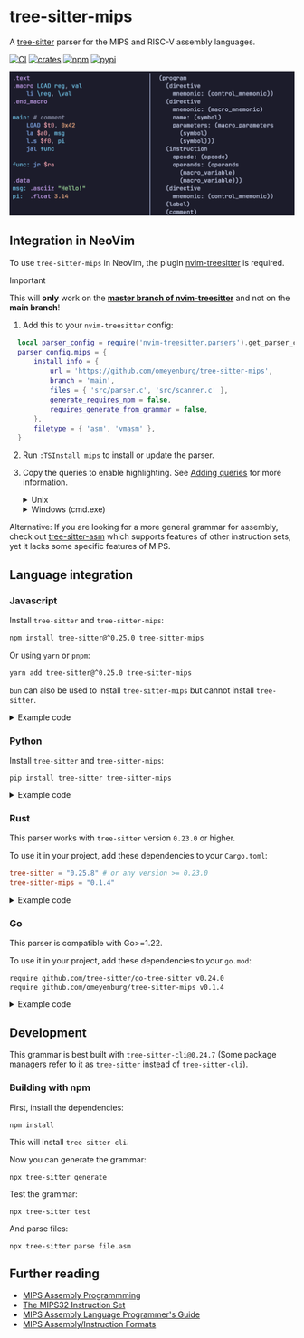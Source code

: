 # tree-sitter-mips

A [tree-sitter](https://github.com/tree-sitter/tree-sitter) parser for the MIPS and RISC-V assembly languages.

[![CI](https://img.shields.io/github/actions/workflow/status/omeyenburg/tree-sitter-mips/ci.yml?logo=github&label=CI)](https://github.com/omeyenburg/tree-sitter-mips/actions/workflows/ci.yml)
[![crates](https://img.shields.io/crates/v/tree-sitter-mips?logo=rust)](https://crates.io/crates/tree-sitter-mips)
[![npm](https://img.shields.io/npm/v/tree-sitter-mips?logo=npm)](https://www.npmjs.com/package/tree-sitter-mips)
[![pypi](https://img.shields.io/pypi/v/tree-sitter-mips?logo=pypi&logoColor=ffd242)](https://pypi.org/project/tree-sitter-mips)

![Preview: syntax highlighting in NeoVim](assets/preview.png)

## Integration in NeoVim

To use `tree-sitter-mips` in NeoVim, the plugin [nvim-treesitter](https://github.com/nvim-treesitter/nvim-treesitter) is required.

>[!IMPORTANT]
> This will **only** work on the **[master branch of nvim-treesitter](https://github.com/nvim-treesitter/nvim-treesitter)** and not on the **main branch**!

1. Add this to your `nvim-treesitter` config:
  ```lua
    local parser_config = require('nvim-treesitter.parsers').get_parser_configs()
    parser_config.mips = {
        install_info = {
            url = 'https://github.com/omeyenburg/tree-sitter-mips',
            branch = 'main',
            files = { 'src/parser.c', 'src/scanner.c' },
            generate_requires_npm = false,
            requires_generate_from_grammar = false,
        },
        filetype = { 'asm', 'vmasm' },
    }
  ```
2. Run `:TSInstall mips` to install or update the parser.
3. Copy the queries to enable highlighting. See [Adding queries](https://github.com/nvim-treesitter/nvim-treesitter?tab=readme-ov-file#adding-queries) for more information.
    <details>
    <summary>Unix</summary>

    ```sh
    mkdir -p "$XDG_CONFIG_HOME/nvim/queries/mips"
    curl -L -o "$XDG_CONFIG_HOME/nvim/queries/mips/highlights.scm" https://raw.githubusercontent.com/omeyenburg/tree-sitter-mips/main/queries/highlights.scm
    curl -L -o "$XDG_CONFIG_HOME/nvim/queries/mips/indents.scm" https://raw.githubusercontent.com/omeyenburg/tree-sitter-mips/main/queries/indents.scm
    ```
    </details>
    <details>
    <summary>Windows (cmd.exe)</summary>

    ```sh
    mkdir "%LOCALAPPDATA%\nvim\queries\mips"
    curl -L -o "%LOCALAPPDATA%\nvim\queries\mips\highlights.scm" https://raw.githubusercontent.com/omeyenburg/tree-sitter-mips/main/queries/highlights.scm
    curl -L -o "%LOCALAPPDATA%\nvim\queries\mips\indents.scm" https://raw.githubusercontent.com/omeyenburg/tree-sitter-mips/main/queries/indents.scm
    ```
    </details>

Alternative: If you are looking for a more general grammar for assembly, check out [tree-sitter-asm](https://github.com/RubixDev/tree-sitter-asm) which supports features of other instruction sets, yet it lacks some specific features of MIPS.


## Language integration

### Javascript

Install `tree-sitter` and `tree-sitter-mips`:
```sh
npm install tree-sitter@^0.25.0 tree-sitter-mips
```
Or using `yarn` or `pnpm`:
```sh
yarn add tree-sitter@^0.25.0 tree-sitter-mips
```
`bun` can also be used to install `tree-sitter-mips` but cannot install `tree-sitter`.

<details>
<summary>Example code</summary>

```javascript
const Parser = require('tree-sitter');
const mips = require('tree-sitter-mips');

const code = "li $t0, 2";

const parser = new Parser();
parser.setLanguage(mips);

const tree = parser.parse(code);

console.log(tree.rootNode.toString());
// Output: (program (instruction opcode: (opcode) operands: (operands (register) (decimal))))
```
</details>

### Python

Install `tree-sitter` and `tree-sitter-mips`:
```
pip install tree-sitter tree-sitter-mips
```

<details>
<summary>Example code</summary>

```py
import tree_sitter
from tree_sitter_mips import language

source = b"li $t0, 2"

parser = tree_sitter.Parser()
parser.language = tree_sitter.Language(language())
tree = parser.parse(source)

def to_string(node):
    return "(" + " ".join([node.type, *map(to_string, node.named_children)]) + ")"

print(to_string(tree.root_node))
# Output: (program (instruction (opcode) (operands (register) (decimal))))
```
</details>

### Rust

This parser works with `tree-sitter` version `0.23.0` or higher.

To use it in your project, add these dependencies to your `Cargo.toml`:
```toml
tree-sitter = "0.25.8" # or any version >= 0.23.0
tree-sitter-mips = "0.1.4"
```

<details>
<summary>Example code</summary>

```rs
use tree_sitter::Parser;

fn main() {
    let code = b"li $t0, 2";

    let mut parser = Parser::new();
    parser
        .set_language(&tree_sitter_mips::LANGUAGE.into())
        .expect("Error loading Mips parser");

    let tree = parser.parse(code, None).unwrap();

    println!("{}", tree.root_node().to_sexp());
    // Output: (program (instruction opcode: (opcode) operands: (operands (register) (decimal))))
}
```
</details>

### Go

This parser is compatible with Go>=1.22.

To use it in your project, add these dependencies to your `go.mod`:
```gomod
require github.com/tree-sitter/go-tree-sitter v0.24.0
require github.com/omeyenburg/tree-sitter-mips v0.1.4
```

<details>
<summary>Example code</summary>

```go
package main

import (
    "fmt"

    tree_sitter "github.com/tree-sitter/go-tree-sitter"
    tree_sitter_mips "github.com/omeyenburg/tree-sitter-mips/bindings/go"
)

func main() {
    code := []byte("li $t0, 2")

    parser := tree_sitter.NewParser()
    defer parser.Close()
    parser.SetLanguage(tree_sitter.NewLanguage(tree_sitter_mips.Language()))

    tree := parser.Parse(code, nil)
    defer tree.Close()

    root := tree.RootNode()

    fmt.Println(root.ToSexp())
    // Output: (program (instruction opcode: (opcode) operands: (operands (register) (decimal))))
}
```
</details>

## Development

This grammar is best built with `tree-sitter-cli@0.24.7` (Some package managers refer to it as `tree-sitter` instead of `tree-sitter-cli`).

### Building with npm

First, install the dependencies:
```
npm install
```
This will install `tree-sitter-cli`.

Now you can generate the grammar:
```
npx tree-sitter generate
```

Test the grammar:
```
npx tree-sitter test
```

And parse files:
```
npx tree-sitter parse file.asm
```

## Further reading

- [MIPS Assembly Programmming](https://www.robertwinkler.com/projects/mips_book/mips_book.html)
- [The MIPS32 Instruction Set](https://www.cs.cornell.edu/courses/cs3410/2008fa/MIPS_Vol2.pdf)
- [MIPS Assembly Language Programmer's Guide](http://www.cs.unibo.it/~solmi/teaching/arch_2002-2003/AssemblyLanguageProgDoc.pdf)
- [MIPS Assembly/Instruction Formats](https://en.wikibooks.org/wiki/MIPS_Assembly/Instruction_Formats)
